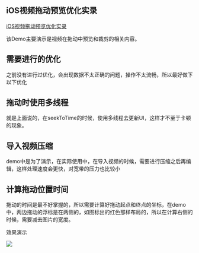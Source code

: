 ## iOS视频拖动预览优化实录

[iOS视频拖动预览优化实录](http://www.hudongdong.com/ios/575.html)

该Demo主要演示是视频在拖动中预览和裁剪的相关内容。

## 需要进行的优化

之前没有进行过优化，会出现数据不太正确的问题，操作不太流畅，所以最好做下以下优化

## 拖动时使用多线程

就是上面说的，在seekToTime的时候，使用多线程去更新UI，这样才不至于卡顿的现象。

## 导入视频压缩

demo中是为了演示，在实际使用中，在导入视频的时候，需要进行压缩之后再编辑，这样处理速度会更快，对宽带的压力也比较小

## 计算拖动位置时间

拖动的时间是最不好掌握的，所以需要计算好拖动起点和终点的坐标，在demo中，两边拖动的浮标是在两侧的，如图标出的红色那样布局的，所以在计算右侧的时候，需要减去图片的宽度。

效果演示

![](http://cdn.hudongdong.com/6.gif)